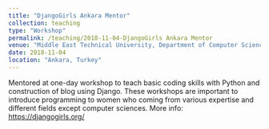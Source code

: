 ```yaml
---
title: "DjangoGirls Ankara Mentor"
collection: teaching
type: "Workshop"
permalink: /teaching/2018-11-04-DjangoGirls Ankara Mentor
venue: "Middle East Technical University, Department of Computer Sciences"
date: 2018-11-04
location: "Ankara, Turkey"
---
```


Mentored at one-day workshop to teach basic coding skills with Python and construction of blog using Django. 
These workshops are important to introduce programming to women who coming from various expertise and different fields except computer sciences.
More info: https://djangogirls.org/


